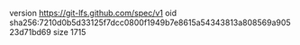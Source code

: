 version https://git-lfs.github.com/spec/v1
oid sha256:7210d0b5d33125f7dcc0800f1949b7e8615a54343813a808569a90523d71bd69
size 1715
